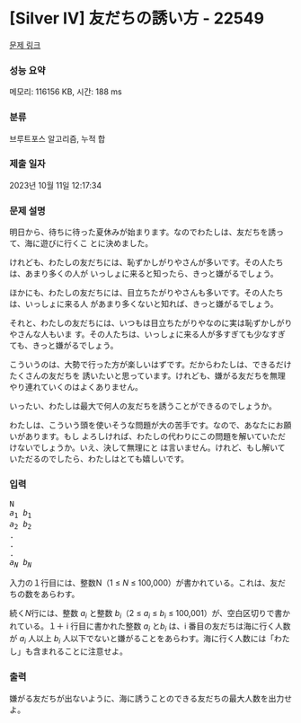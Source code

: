 # [Silver IV] 友だちの誘い方 - 22549 

[문제 링크](https://www.acmicpc.net/problem/22549) 

### 성능 요약

메모리: 116156 KB, 시간: 188 ms

### 분류

브루트포스 알고리즘, 누적 합

### 제출 일자

2023년 10월 11일 12:17:34

### 문제 설명

<p>明日から、待ちに待った夏休みが始まります。なのでわたしは、友だちを誘って、海に遊びに行くこ とに決めました。</p>

<p>けれども、わたしの友だちには、恥ずかしがりやさんが多いです。その人たちは、あまり多くの人が いっしょに来ると知ったら、きっと嫌がるでしょう。</p>

<p>ほかにも、わたしの友だちには、目立ちたがりやさんも多いです。その人たちは、いっしょに来る人 があまり多くないと知れば、きっと嫌がるでしょう。</p>

<p>それと、わたしの友だちには、いつもは目立ちたがりやなのに実は恥ずかしがりやさんな人もいま す。その人たちは、いっしょに来る人が多すぎても少なすぎても、きっと嫌がるでしょう。</p>

<p>こういうのは、大勢で行った方が楽しいはずです。だからわたしは、できるだけたくさんの友だちを 誘いたいと思っています。けれども、嫌がる友だちを無理やり連れていくのはよくありません。</p>

<p>いったい、わたしは最大で何人の友だちを誘うことができるのでしょうか。</p>

<p>わたしは、こういう頭を使いそうな問題が大の苦手です。なので、あなたにお願いがあります。もし よろしければ、わたしの代わりにこの問題を解いていただけないでしょうか。いえ、決して無理にと は言いません。けれど、もし解いていただるのでしたら、わたしはとても嬉しいです。</p>

### 입력 

 <pre>N
<i>a</i><sub>1</sub> <i>b</i><sub>1</sub>
<i>a</i><sub>2</sub> <i>b</i><sub>2</sub>
.
.
.
<i>a<sub>N</sub> b<sub>N</sub></i></pre>

<p>入力の１行目には、整数N（1 ≤ <i>N</i> ≤ 100,000）が書かれている。これは、友だちの数をあらわす。</p>

<p>続く<i>N</i>行には、整数 <i>a<sub>i</sub></i> と整数 <i>b<sub>i</sub></i>（2 ≤ <i>a<sub>i</sub></i> ≤ <i>b<sub>i</sub></i> ≤ 100,001）が、空白区切りで書かれている。１＋ i 行目に書かれた整数 <i>a<sub>i</sub></i> と<i>b<sub>i</sub></i> は、i 番目の友だちは海に行く人数が <i>a<sub>i</sub></i> 人以上 <i>b<sub>i</sub></i> 人以下でないと嫌がることをあらわす。海に行く人数には「わたし」も含まれることに注意せよ。</p>

### 출력 

 <p>嫌がる友だちが出ないように、海に誘うことのできる友だちの最大人数を出力せよ。</p>

